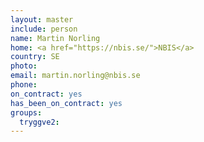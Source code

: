 ```yaml
---
layout: master
include: person
name: Martin Norling
home: <a href="https://nbis.se/">NBIS</a>
country: SE
photo: 
email: martin.norling@nbis.se
phone:
on_contract: yes
has_been_on_contract: yes
groups:
  tryggve2:
---
```

